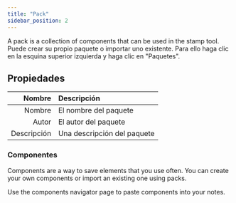 ```yaml
---
title: "Pack"
sidebar_position: 2
---
```


A pack is a collection of components that can be used in the stamp tool. Puede crear su propio paquete o importar uno existente. Para ello haga clic en la esquina superior izquierda y haga clic en "Paquetes".

## Propiedades

|      Nombre | Descripción                 |
| -----------:|:--------------------------- |
|      Nombre | El nombre del paquete       |
|       Autor | El autor del paquete        |
| Descripción | Una descripción del paquete |

### Componentes

Components are a way to save elements that you use often. You can create your own components or import an existing one using packs.

Use the components navigator page to paste components into your notes.
